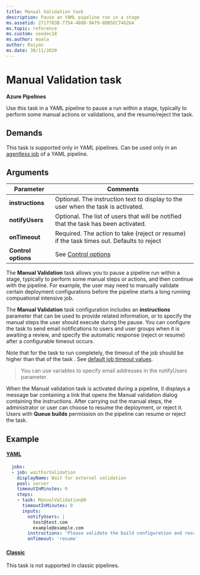 ```yaml
---
title: Manual Validation task 
description: Pause an YAML pipeline run in a stage
ms.assetid: 2717783B-7754-4888-9A79-8DB5EC74626A
ms.topic: reference
ms.custom: seodec18
ms.author: moala
author: Raiyan
ms.date: 30/11/2020
---
```


# Manual Validation task

**Azure Pipelines**

Use this task in a YAML pipeline to pause a  run within a stage, typically to perform some manual actions or validations, and the resume/reject the task.

## Demands

This task is supported only in YAML pipelines. Can be used only in an [agentless job](../../process/phases.md#server-jobs) of a YAML pipeline. 


## Arguments

| Parameter | Comments |
| --- | --- |
| **instructions** | Optional. The instruction text to display to the user when the task is activated. |
| **notifyUsers** | Optional. The list of users that will be notified that the task has been activated. |
| **onTimeout** | Required. The action to take (reject or resume) if the task times out. Defaults to reject |
| **Control options** | See [Control options](../../process/tasks.md#controloptions) |

The **Manual Validation** task allows you to pause a pipeline run within a stage, typically to perform some
manual steps or actions, and then continue with the pipeline. For example, the user may
need to manually validate  certain deployment configurations before the pipeline starts a long running compuational intensive job.

The **Manual Validation** task configuration includes an **instructions** parameter that
can be used to provide related information, or to specify the manual steps
the user should execute during the pause. You can configure the task to
send email notifications to users and user groups when it is awaiting a review,
and specify the automatic response (reject or resume) after a configurable
timeout occurs.

Note that for the task to run completely, the timeout of the job should be higher than that of the  task . See [default job timeout values](https://docs.microsoft.com/azure/devops/pipelines/process/phases?view=azure-devops&tabs=yaml#timeouts). 


> You can use variables to specify email addresses in the notifyUsers parameter.

When the Manual validation task is activated during a pipeline, it displays
a message bar containing  a link that opens the Manual validation dialog containing the instructions.
After carrying out the manual steps, the administrator or user can choose to resume the deployment, or reject it.
Users with **Queue builds** permission on the pipeline can resume or reject the task.

## Example

#### [YAML](#tab/yaml/)
```yaml
  jobs:  
  - job: waitForValidation
    displayName: Wait for external validation  
    pool: server    
    timeoutInMinutes: 0
    steps:   
    - task: ManualValidation@0
      timeoutInMinutes: 0
      inputs:
        notifyUsers: |
          test@test.com
          example@example.com
        instructions: 'Please validate the build configuration and resume'
        onTimeout: 'resume'
```
   
#### [Classic](#tab/classic/)

This task is not supported in classic pipelines.
